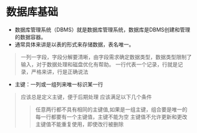 # 数据库基础
- 数据库管理系统（DBMS）就是数据库管理系统，数据库是DBMS创建和管理的数据容器。 
- 通常具体来讲是以表的形式来存储数据，表名唯一。 
> 一列一字段，字段分解要清晰，由字段需求确定数据类型，数据类型限制了输入，对于数据处理和磁盘优化有帮助。 
> 一行代表一个记录，行就是记录，严格来讲，行是正确说法 
- 主键：一列或一组列来唯一标识某一行 
> 应该总是定义主键，便于后期处理 
> 应该满足以下几个条件 
>> 任意两行都不具有相同的主键值,如果是一组主键，组合要是唯一的 
>> 每一行都要有一个主键值，主键不能为空 
>> 主键值不允许更新和更改 
>> 主键值不能重复使用，即使改行被删除 

